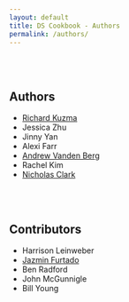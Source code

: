 ```yaml
---
layout: default
title: DS Cookbook - Authors
permalink: /authors/
---
```


<br><br>
## Authors
- [Richard Kuzma](https://www.linkedin.com/in/richard-s-kuzma/)
- Jessica Zhu
- Jinny Yan
- Alexi Farr
- [Andrew Vanden Berg](https://www.linkedin.com/in/andrew-vanden-berg-15294ba1/)
- Rachel Kim
- [Nicholas Clark](https://www.linkedin.com/in/nicholas-clark-4a822513a/)


<br><br>
## Contributors
- Harrison Leinweber
- [Jazmin Furtado](https://www.linkedin.com/in/jazmin-furtado-152996100)
- Ben Radford
- John McGunnigle
- Bill Young

<br><br>
